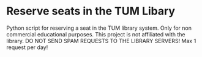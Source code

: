 # Reserve seats in the TUM Libary
Python script for reserving a seat in the TUM library system. Only for non commercial educational purposes.
This project is not affiliated with the library.
DO NOT SEND SPAM REQUESTS TO THE LIBRARY SERVERS! Max 1 request per day!

